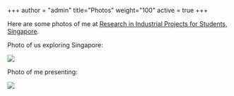 +++
author = "admin"
title="Photos"
weight="100"
active = true
+++

Here are some photos of me at [Research in Industrial Projects for Students, Singapore](https://www.ipam.ucla.edu/programs/student-research-programs/research-in-industrial-projects-for-students-rips-2019-singapore/).

Photo of us exploring Singapore:

![](/img/singaporefour.jpg)

Photo of me presenting:

![](/img/presenting.jpg)


